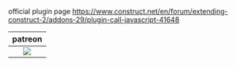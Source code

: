 official plugin page
https://www.construct.net/en/forum/extending-construct-2/addons-29/plugin-call-javascript-41648

<table>
<thead>
<tr>
<th>patreon</th>
</tr>
</thead>
<tbody>
<td style="text-align:center"><a href="https://www.patreon.com/oyun" target="_blank"><img src="https://i.imgur.com/T4hQeAV.png"></img></a></td>
</tr>
</tbody>
</table>